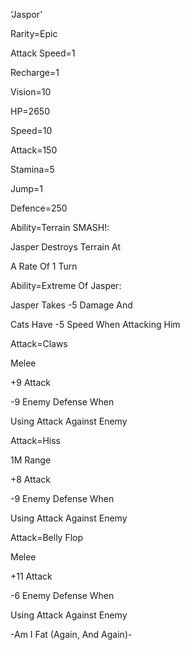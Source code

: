 ‘Jaspor’

Rarity=Epic

Attack Speed=1

Recharge=1

Vision=10

HP=2650

Speed=10

Attack=150

Stamina=5

Jump=1

Defence=250

Ability=Terrain SMASH!:

Jasper Destroys Terrain At

A Rate Of 1 Turn

Ability=Extreme Of Jasper:

Jasper Takes -5 Damage And

Cats Have -5 Speed When Attacking Him

Attack=Claws

Melee

+9 Attack

-9 Enemy Defense When 

Using Attack Against Enemy

Attack=Hiss

1M Range

+8 Attack

-9 Enemy Defense When

Using Attack Against Enemy

Attack=Belly Flop

Melee

+11 Attack

-6 Enemy Defense When 

Using Attack Against Enemy

-Am I Fat (Again, And Again)-
